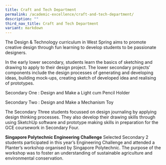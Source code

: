 ```yaml
---
title: Craft and Tech Department
permalink: /academic-excellence/craft-and-tech-department/
description: ""
third_nav_title: Craft and Tech Department
variant: markdown
---
```

The Design & Technology curriculum in West Spring aims to promote creative design through fun learning to develop students to be passionate designers.

In the early lower secondary, students learn the basics of sketching and drawing to apply to their design project. The lower secondary projects’ components include the design processes of generating and developing ideas, building mock-ups, creating sketch of developed idea and realising of prototypes.

Secondary One : Design and Make a Light cum Pencil Holder 

Secondary Two : Design and Make a Mechanism Toy
  
The Secondary Three students focussed on design journaling by applying design thinking processes. They also develop their drawing skills through using SketchUp software and prototype making skills in preparation for the GCE coursework in Secondary Four.
  

**Singapore Polytechnic Engineering Challenge**
Selected Secondary 2 students participated in this year’s Engineering Challenge and attended a Planter’s workshop organised by Singapore Polytechnic. The purpose of the workshop was to foster an understanding of sustainable agriculture and environmental conservation.